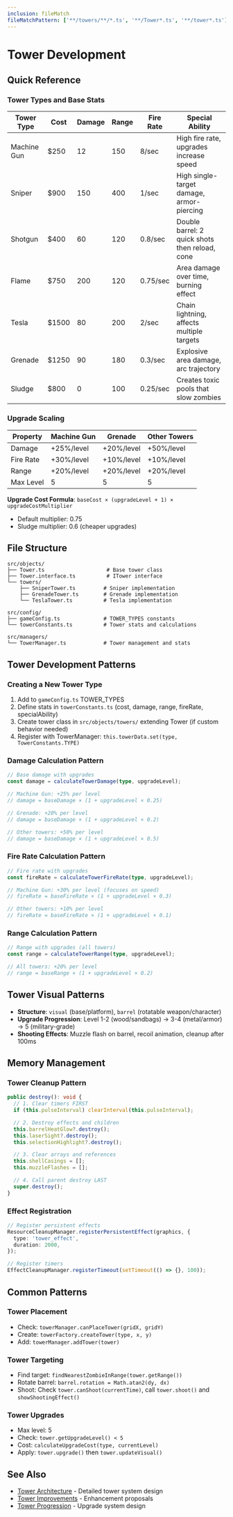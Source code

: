 ```yaml
---
inclusion: fileMatch
fileMatchPattern: ['**/towers/**/*.ts', '**/Tower*.ts', '**/tower*.ts']
---
```


# Tower Development

## Quick Reference

### Tower Types and Base Stats

| Tower Type  | Cost  | Damage | Range | Fire Rate | Special Ability                                |
| ----------- | ----- | ------ | ----- | --------- | ---------------------------------------------- |
| Machine Gun | $250  | 12     | 150   | 8/sec     | High fire rate, upgrades increase speed        |
| Sniper      | $900  | 150    | 400   | 1/sec     | High single-target damage, armor-piercing      |
| Shotgun     | $400  | 60     | 120   | 0.8/sec   | Double barrel: 2 quick shots then reload, cone |
| Flame       | $750  | 200    | 120   | 0.75/sec  | Area damage over time, burning effect          |
| Tesla       | $1500 | 80     | 200   | 2/sec     | Chain lightning, affects multiple targets      |
| Grenade     | $1250 | 90     | 180   | 0.3/sec   | Explosive area damage, arc trajectory          |
| Sludge      | $800  | 0      | 100   | 0.25/sec  | Creates toxic pools that slow zombies          |

### Upgrade Scaling

| Property  | Machine Gun | Grenade    | Other Towers |
| --------- | ----------- | ---------- | ------------ |
| Damage    | +25%/level  | +20%/level | +50%/level   |
| Fire Rate | +30%/level  | +10%/level | +10%/level   |
| Range     | +20%/level  | +20%/level | +20%/level   |
| Max Level | 5           | 5          | 5            |

**Upgrade Cost Formula**: `baseCost × (upgradeLevel + 1) × upgradeCostMultiplier`

- Default multiplier: 0.75
- Sludge multiplier: 0.6 (cheaper upgrades)

## File Structure

```
src/objects/
├── Tower.ts                    # Base tower class
├── Tower.interface.ts          # ITower interface
└── towers/
    ├── SniperTower.ts         # Sniper implementation
    ├── GrenadeTower.ts        # Grenade implementation
    └── TeslaTower.ts          # Tesla implementation

src/config/
├── gameConfig.ts              # TOWER_TYPES constants
└── towerConstants.ts          # Tower stats and calculations

src/managers/
└── TowerManager.ts            # Tower management and stats
```

## Tower Development Patterns

### Creating a New Tower Type

1. Add to `gameConfig.ts` TOWER_TYPES
2. Define stats in `towerConstants.ts` (cost, damage, range, fireRate, specialAbility)
3. Create tower class in `src/objects/towers/` extending Tower (if custom behavior needed)
4. Register with TowerManager: `this.towerData.set(type, TowerConstants.TYPE)`

### Damage Calculation Pattern

```typescript
// Base damage with upgrades
const damage = calculateTowerDamage(type, upgradeLevel);

// Machine Gun: +25% per level
// damage = baseDamage × (1 + upgradeLevel × 0.25)

// Grenade: +20% per level
// damage = baseDamage × (1 + upgradeLevel × 0.2)

// Other towers: +50% per level
// damage = baseDamage × (1 + upgradeLevel × 0.5)
```

### Fire Rate Calculation Pattern

```typescript
// Fire rate with upgrades
const fireRate = calculateTowerFireRate(type, upgradeLevel);

// Machine Gun: +30% per level (focuses on speed)
// fireRate = baseFireRate × (1 + upgradeLevel × 0.3)

// Other towers: +10% per level
// fireRate = baseFireRate × (1 + upgradeLevel × 0.1)
```

### Range Calculation Pattern

```typescript
// Range with upgrades (all towers)
const range = calculateTowerRange(type, upgradeLevel);

// All towers: +20% per level
// range = baseRange × (1 + upgradeLevel × 0.2)
```

## Tower Visual Patterns

- **Structure**: `visual` (base/platform), `barrel` (rotatable weapon/character)
- **Upgrade Progression**: Level 1-2 (wood/sandbags) → 3-4 (metal/armor) → 5 (military-grade)
- **Shooting Effects**: Muzzle flash on barrel, recoil animation, cleanup after 100ms

## Memory Management

### Tower Cleanup Pattern

```typescript
public destroy(): void {
  // 1. Clear timers FIRST
  if (this.pulseInterval) clearInterval(this.pulseInterval);

  // 2. Destroy effects and children
  this.barrelHeatGlow?.destroy();
  this.laserSight?.destroy();
  this.selectionHighlight?.destroy();

  // 3. Clear arrays and references
  this.shellCasings = [];
  this.muzzleFlashes = [];

  // 4. Call parent destroy LAST
  super.destroy();
}
```

### Effect Registration

```typescript
// Register persistent effects
ResourceCleanupManager.registerPersistentEffect(graphics, {
  type: 'tower_effect',
  duration: 2000,
});

// Register timers
EffectCleanupManager.registerTimeout(setTimeout(() => {}, 100));
```

## Common Patterns

### Tower Placement

- Check: `towerManager.canPlaceTower(gridX, gridY)`
- Create: `towerFactory.createTower(type, x, y)`
- Add: `towerManager.addTower(tower)`

### Tower Targeting

- Find target: `findNearestZombieInRange(tower.getRange())`
- Rotate barrel: `barrel.rotation = Math.atan2(dy, dx)`
- Shoot: Check `tower.canShoot(currentTime)`, call `tower.shoot()` and `showShootingEffect()`

### Tower Upgrades

- Max level: 5
- Check: `tower.getUpgradeLevel() < 5`
- Cost: `calculateUpgradeCost(type, currentLevel)`
- Apply: `tower.upgrade()` then `tower.updateVisual()`

## See Also

- [Tower Architecture](../../../design_docs/Features/Towers/README.md) - Detailed tower system design
- [Tower Improvements](../../../design_docs/Features/Towers/IMPROVEMENTS.md) - Enhancement proposals
- [Tower Progression](../../../design_docs/Features/Towers/PROGRESSION_DESIGN.md) - Upgrade system design
